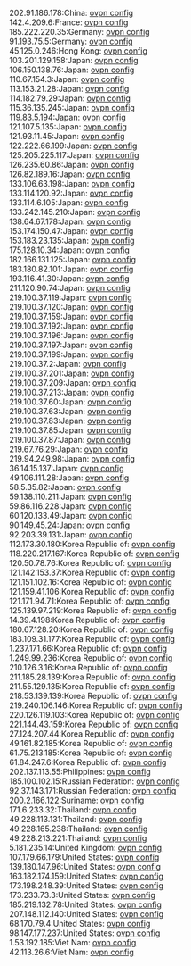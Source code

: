 202.91.186.178:China: [ovpn config](vpn/202_91_186_178.ovpn)  
142.4.209.6:France: [ovpn config](vpn/142_4_209_6.ovpn)  
185.222.220.35:Germany: [ovpn config](vpn/185_222_220_35.ovpn)  
91.193.75.5:Germany: [ovpn config](vpn/91_193_75_5.ovpn)  
45.125.0.246:Hong Kong: [ovpn config](vpn/45_125_0_246.ovpn)  
103.201.129.158:Japan: [ovpn config](vpn/103_201_129_158.ovpn)  
106.150.138.76:Japan: [ovpn config](vpn/106_150_138_76.ovpn)  
110.67.154.3:Japan: [ovpn config](vpn/110_67_154_3.ovpn)  
113.153.21.28:Japan: [ovpn config](vpn/113_153_21_28.ovpn)  
114.182.79.29:Japan: [ovpn config](vpn/114_182_79_29.ovpn)  
115.36.135.245:Japan: [ovpn config](vpn/115_36_135_245.ovpn)  
119.83.5.194:Japan: [ovpn config](vpn/119_83_5_194.ovpn)  
121.107.5.135:Japan: [ovpn config](vpn/121_107_5_135.ovpn)  
121.93.11.45:Japan: [ovpn config](vpn/121_93_11_45.ovpn)  
122.222.66.199:Japan: [ovpn config](vpn/122_222_66_199.ovpn)  
125.205.225.117:Japan: [ovpn config](vpn/125_205_225_117.ovpn)  
126.235.60.86:Japan: [ovpn config](vpn/126_235_60_86.ovpn)  
126.82.189.16:Japan: [ovpn config](vpn/126_82_189_16.ovpn)  
133.106.63.198:Japan: [ovpn config](vpn/133_106_63_198.ovpn)  
133.114.120.92:Japan: [ovpn config](vpn/133_114_120_92.ovpn)  
133.114.6.105:Japan: [ovpn config](vpn/133_114_6_105.ovpn)  
133.242.145.210:Japan: [ovpn config](vpn/133_242_145_210.ovpn)  
138.64.67.178:Japan: [ovpn config](vpn/138_64_67_178.ovpn)  
153.174.150.47:Japan: [ovpn config](vpn/153_174_150_47.ovpn)  
153.183.23.135:Japan: [ovpn config](vpn/153_183_23_135.ovpn)  
175.128.10.34:Japan: [ovpn config](vpn/175_128_10_34.ovpn)  
182.166.131.125:Japan: [ovpn config](vpn/182_166_131_125.ovpn)  
183.180.82.101:Japan: [ovpn config](vpn/183_180_82_101.ovpn)  
193.116.41.30:Japan: [ovpn config](vpn/193_116_41_30.ovpn)  
211.120.90.74:Japan: [ovpn config](vpn/211_120_90_74.ovpn)  
219.100.37.119:Japan: [ovpn config](vpn/219_100_37_119.ovpn)  
219.100.37.120:Japan: [ovpn config](vpn/219_100_37_120.ovpn)  
219.100.37.159:Japan: [ovpn config](vpn/219_100_37_159.ovpn)  
219.100.37.192:Japan: [ovpn config](vpn/219_100_37_192.ovpn)  
219.100.37.196:Japan: [ovpn config](vpn/219_100_37_196.ovpn)  
219.100.37.197:Japan: [ovpn config](vpn/219_100_37_197.ovpn)  
219.100.37.199:Japan: [ovpn config](vpn/219_100_37_199.ovpn)  
219.100.37.2:Japan: [ovpn config](vpn/219_100_37_2.ovpn)  
219.100.37.201:Japan: [ovpn config](vpn/219_100_37_201.ovpn)  
219.100.37.209:Japan: [ovpn config](vpn/219_100_37_209.ovpn)  
219.100.37.213:Japan: [ovpn config](vpn/219_100_37_213.ovpn)  
219.100.37.60:Japan: [ovpn config](vpn/219_100_37_60.ovpn)  
219.100.37.63:Japan: [ovpn config](vpn/219_100_37_63.ovpn)  
219.100.37.83:Japan: [ovpn config](vpn/219_100_37_83.ovpn)  
219.100.37.85:Japan: [ovpn config](vpn/219_100_37_85.ovpn)  
219.100.37.87:Japan: [ovpn config](vpn/219_100_37_87.ovpn)  
219.67.76.29:Japan: [ovpn config](vpn/219_67_76_29.ovpn)  
219.94.249.98:Japan: [ovpn config](vpn/219_94_249_98.ovpn)  
36.14.15.137:Japan: [ovpn config](vpn/36_14_15_137.ovpn)  
49.106.111.28:Japan: [ovpn config](vpn/49_106_111_28.ovpn)  
58.5.35.82:Japan: [ovpn config](vpn/58_5_35_82.ovpn)  
59.138.110.211:Japan: [ovpn config](vpn/59_138_110_211.ovpn)  
59.86.116.228:Japan: [ovpn config](vpn/59_86_116_228.ovpn)  
60.120.133.49:Japan: [ovpn config](vpn/60_120_133_49.ovpn)  
90.149.45.24:Japan: [ovpn config](vpn/90_149_45_24.ovpn)  
92.203.39.131:Japan: [ovpn config](vpn/92_203_39_131.ovpn)  
112.173.30.180:Korea Republic of: [ovpn config](vpn/112_173_30_180.ovpn)  
118.220.217.167:Korea Republic of: [ovpn config](vpn/118_220_217_167.ovpn)  
120.50.78.76:Korea Republic of: [ovpn config](vpn/120_50_78_76.ovpn)  
121.142.153.37:Korea Republic of: [ovpn config](vpn/121_142_153_37.ovpn)  
121.151.102.16:Korea Republic of: [ovpn config](vpn/121_151_102_16.ovpn)  
121.159.41.106:Korea Republic of: [ovpn config](vpn/121_159_41_106.ovpn)  
121.171.94.71:Korea Republic of: [ovpn config](vpn/121_171_94_71.ovpn)  
125.139.97.219:Korea Republic of: [ovpn config](vpn/125_139_97_219.ovpn)  
14.39.4.198:Korea Republic of: [ovpn config](vpn/14_39_4_198.ovpn)  
180.67.128.20:Korea Republic of: [ovpn config](vpn/180_67_128_20.ovpn)  
183.109.31.177:Korea Republic of: [ovpn config](vpn/183_109_31_177.ovpn)  
1.237.171.66:Korea Republic of: [ovpn config](vpn/1_237_171_66.ovpn)  
1.249.99.236:Korea Republic of: [ovpn config](vpn/1_249_99_236.ovpn)  
210.126.3.16:Korea Republic of: [ovpn config](vpn/210_126_3_16.ovpn)  
211.185.28.139:Korea Republic of: [ovpn config](vpn/211_185_28_139.ovpn)  
211.55.129.135:Korea Republic of: [ovpn config](vpn/211_55_129_135.ovpn)  
218.53.139.139:Korea Republic of: [ovpn config](vpn/218_53_139_139.ovpn)  
219.240.106.146:Korea Republic of: [ovpn config](vpn/219_240_106_146.ovpn)  
220.126.119.103:Korea Republic of: [ovpn config](vpn/220_126_119_103.ovpn)  
221.144.43.159:Korea Republic of: [ovpn config](vpn/221_144_43_159.ovpn)  
27.124.207.44:Korea Republic of: [ovpn config](vpn/27_124_207_44.ovpn)  
49.161.82.185:Korea Republic of: [ovpn config](vpn/49_161_82_185.ovpn)  
61.75.213.185:Korea Republic of: [ovpn config](vpn/61_75_213_185.ovpn)  
61.84.247.6:Korea Republic of: [ovpn config](vpn/61_84_247_6.ovpn)  
202.137.113.55:Philippines: [ovpn config](vpn/202_137_113_55.ovpn)  
185.100.102.15:Russian Federation: [ovpn config](vpn/185_100_102_15.ovpn)  
92.37.143.171:Russian Federation: [ovpn config](vpn/92_37_143_171.ovpn)  
200.2.166.122:Suriname: [ovpn config](vpn/200_2_166_122.ovpn)  
171.6.233.32:Thailand: [ovpn config](vpn/171_6_233_32.ovpn)  
49.228.113.131:Thailand: [ovpn config](vpn/49_228_113_131.ovpn)  
49.228.165.238:Thailand: [ovpn config](vpn/49_228_165_238.ovpn)  
49.228.213.221:Thailand: [ovpn config](vpn/49_228_213_221.ovpn)  
5.181.235.14:United Kingdom: [ovpn config](vpn/5_181_235_14.ovpn)  
107.179.66.179:United States: [ovpn config](vpn/107_179_66_179.ovpn)  
139.180.147.96:United States: [ovpn config](vpn/139_180_147_96.ovpn)  
163.182.174.159:United States: [ovpn config](vpn/163_182_174_159.ovpn)  
173.198.248.39:United States: [ovpn config](vpn/173_198_248_39.ovpn)  
173.233.73.3:United States: [ovpn config](vpn/173_233_73_3.ovpn)  
185.219.132.78:United States: [ovpn config](vpn/185_219_132_78.ovpn)  
207.148.112.140:United States: [ovpn config](vpn/207_148_112_140.ovpn)  
68.170.79.4:United States: [ovpn config](vpn/68_170_79_4.ovpn)  
98.147.177.237:United States: [ovpn config](vpn/98_147_177_237.ovpn)  
1.53.192.185:Viet Nam: [ovpn config](vpn/1_53_192_185.ovpn)  
42.113.26.6:Viet Nam: [ovpn config](vpn/42_113_26_6.ovpn)  
